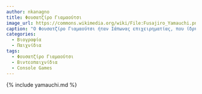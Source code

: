 ```yaml
---
author: nkanagno
title: Φουσατζίρο Γιαμαούτσι 
image_url: https://commons.wikimedia.org/wiki/File:Fusajiro_Yamauchi.png
caption: "Ο Φουσατζίρο Γιαμαούτσι ήταν Ιάπωνας επιχειρηματίας, που ίδρυσε την εταιρεία η οποία είναι τώρα γνωστή ως Nintendo. Ο Γιαμαούτσι έζησε στο Κιότο και είχε μια γυναίκα και μια κόρη, την Τέι Γιαμαούτσι (που αργότερα παντρεύτηκε το μελλοντικό πρόεδρο της Nintendo Σεκίριο Κανέντα). "
categories:
  - Βιογραφία 
  - Παιχνίδια
tags:
  - Φουσατζίρο Γιαμαούτσι
  - Βιντεοπαιχνίδια
  - Console Games
---
```


{% include yamauchi.md %}
